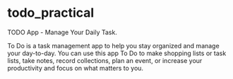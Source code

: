# todo_practical

TODO App - Manage Your Daily Task.

To Do is a task management app to help you stay organized and manage your day-to-day. You can use this app To Do to make shopping lists or task lists, take notes, record collections, plan an event, or increase your productivity and focus on what matters to you.